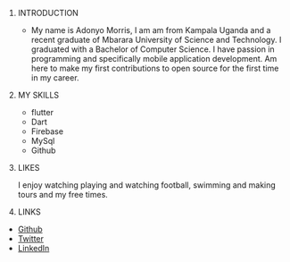 1. INTRODUCTION
   
   - My name is Adonyo Morris, I am am from Kampala Uganda and a recent graduate of Mbarara University of Science and Technology.
   I graduated with a Bachelor of Computer Science. I have passion in programming and specifically mobile application development.
   Am here to make my first contributions to open source for the first time in my career.

3. MY SKILLS
   - flutter
   - Dart
   - Firebase
   - MySql
   - Github
  
4. LIKES
   
   I enjoy watching playing and watching football, swimming and making tours and my free times.

6. LINKS
   
  - [Github](https://github.com/kkmaurice)
  - [Twitter](https://twitter.com/Maurice18746499)
  - [LinkedIn](https://www.linkedin.com/in/adonyo-maurice-340511211/)
   
   
